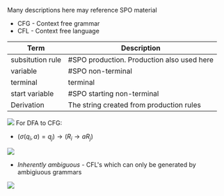 Many descriptions here may reference SPO material
- CFG - Context free grammar
- CFL - Context free language

| Term             | Description                                |
| ---------------- | ------------------------------------------ |
| subsitution rule | #SPO production. Production also used here |
| variable         | #SPO non-terminal                          |
| terminal         | terminal                                   |
| start variable   | #SPO starting non-terminal                 |
| Derivation       | The string created from production rules   |
![](Pasted%20image%2020240304182800.png)
For DFA to CFG:
- $(\sigma(q_{i},a)=q_{j})\rightarrow(R_{i}\rightarrow aR_{j})$

![](Pasted%20image%2020240304183637.png)
- *Inherently ambiguous* - CFL's which can only be generated by ambigiuous grammars

![](Pasted%20image%2020240304183840.png)